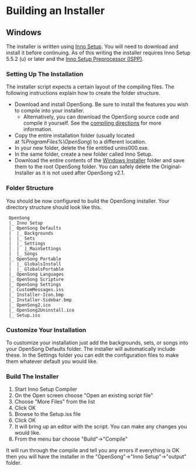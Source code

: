 # Building an Installer

## Windows

The installer is written using [Inno Setup](http://www.jrsoftware.org/isinfo.php). You will need to download and install it before continuing. As of this writing the installer requires Inno Setup 5.5.2 (u) or later and the [Inno Setup Preprocessor (ISPP)](http://www.jrsoftware.org/ispphelp/).

### Setting Up The Installation

The installer script expects a certain layout of the compiling files. The following instructions explain how to create the folder structure.

- Download and install OpenSong. Be sure to install the features you wish to compile into your installer.
  - Alternatively, you can download the OpenSong source code and compile it yourself. See the [compiling directions](installation.md) for more information.
- Copy the entire installation folder (usually located at *%ProgramFiles%\OpenSong*) to a different location.
- In your new folder, delete the file entitled unins000.exe.
- In the same folder, create a new folder called Inno Setup.
- Download the entire contents of the [Windows Installer](http://sourceforge.net/p/opensong/code/HEAD/tree/source/utilities/WindowsInstaller/) folder and save them to the root OpenSong folder. You can safely delete the Original-Installer as it is not used after OpenSong v2.1.

### Folder Structure

You should be now configured to build the OpenSong installer. Your directory structure should look like this.

```
 OpenSong
 |_ Inno Setup
 |_ OpenSong Defaults
 |  |_ Backgrounds
 |  |_ Sets
 |  |_ Settings
 |  |  |_MainSettings
 |  |_ Songs
 |_ OpenSong Portable
 |  |_ GlobalsInstall
 |  |_ GlobalsPortable
 |_ OpenSong Languages
 |_ OpenSong Scripture
 |_ OpenSong Settings
 |_ CustomMessages.iss
 |_ Installer-Icon.bmp
 |_ Installer-Sidebar.bmp
 |_ OpenSong2.ico
 |_ OpenSong2Uninstall.ico
 |_ Setup.iss
```

### Customize Your Installation

To customize your installation just add the backgrounds, sets, or songs into your OpenSong Defaults folder. The installer will automatically include these. In the Settings folder you can edit the configuration files to make them whatever default you would like.

### Build The Installer

1.  Start Inno Setup Compiler
2.  On the Open screen choose "Open an existing script file"
3.  Choose "More Files" from the list
4.  Click OK
5.  Browse to the Setup.iss file
6.  Click OK
7.  It will bring up an editor with the script. You can make any changes you would like.
8.  From the menu bar choose "Build"→"Compile"

It will run through the compile and tell you any errors if everything is OK then you will have the installer in the "OpenSong"→"Inno Setup"→"output" folder.
